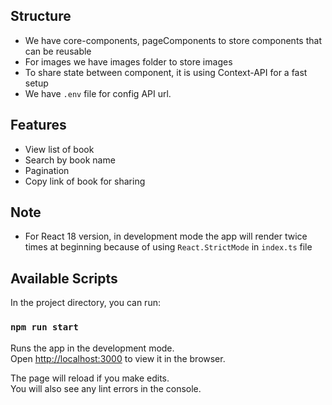 ## Structure

- We have core-components, pageComponents to store components that can be reusable
- For images we have images folder to store images
- To share state between component, it is using Context-API for a fast setup
- We have `.env` file for config API url.

## Features

- View list of book
- Search by book name
- Pagination
- Copy link of book for sharing

## Note

- For React 18 version, in development mode the app will render twice times at beginning because of using `React.StrictMode` in `index.ts` file

## Available Scripts

In the project directory, you can run:

### `npm run start`

Runs the app in the development mode.\
Open [http://localhost:3000](http://localhost:3000) to view it in the browser.

The page will reload if you make edits.\
You will also see any lint errors in the console.
